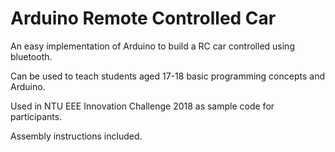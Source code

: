 # Arduino Remote Controlled Car
An easy implementation of Arduino to build a RC car controlled using bluetooth.

Can be used to teach students aged 17-18 basic programming concepts and Arduino.

Used in NTU EEE Innovation Challenge 2018 as sample code for participants.

Assembly instructions included.

